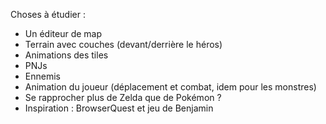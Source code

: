 Choses à étudier :
- Un éditeur de map
- Terrain avec couches (devant/derrière le héros)
- Animations des tiles
- PNJs
- Ennemis
- Animation du joueur (déplacement et combat, idem pour les monstres)
- Se rapprocher plus de Zelda que de Pokémon ?
- Inspiration : BrowserQuest et jeu de Benjamin

